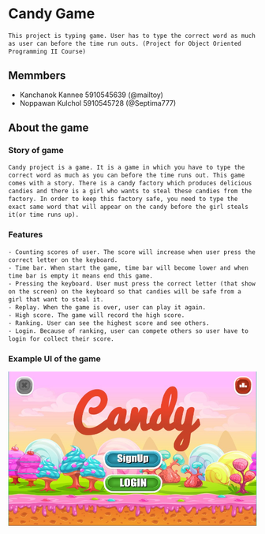 # **Candy Game**
	This project is typing game. User has to type the correct word as much as user can before the time run outs. (Project for Object Oriented Programming II Course)

## **Memmbers**
- Kanchanok Kannee 5910545639 (@mailtoy)
- Noppawan Kulchol 5910545728 (@Septima777)

## **About the game**

### **Story of game**
	Candy project is a game. It is a game in which you have to type the correct word as much as you can before the time runs out. This game comes with a story. There is a candy factory which produces delicious candies and there is a girl who wants to steal these candies from the factory. In order to keep this factory safe, you need to type the exact same word that will appear on the candy before the girl steals it(or time runs up).

### **Features**
	- Counting scores of user. The score will increase when user press the correct letter on the keyboard.
	- Time bar. When start the game, time bar will become lower and when time bar is empty it means end this game. 
	- Pressing the keyboard. User must press the correct letter (that show on the screen) on the keyboard so that candies will be safe from a girl that want to steal it.
	- Replay. When the game is over, user can play it again.
	- High score. The game will record the high score.
	- Ranking. User can see the highest score and see others.
	- Login. Because of ranking, user can compete others so user have to login for collect their score.

### **Example UI of the game**
![alt text](https://github.com/mailtoy/CandyGame/blob/master/src/resource/homePage.jpg)
